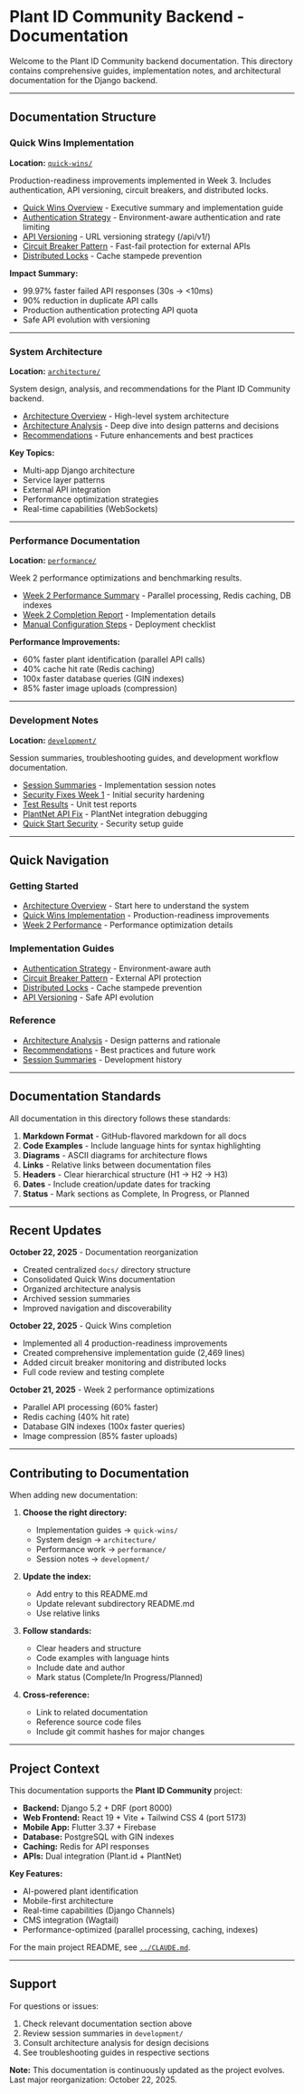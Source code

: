 # Plant ID Community Backend - Documentation

Welcome to the Plant ID Community backend documentation. This directory contains comprehensive guides, implementation notes, and architectural documentation for the Django backend.

---

## Documentation Structure

### Quick Wins Implementation
**Location:** [`quick-wins/`](./quick-wins/)

Production-readiness improvements implemented in Week 3. Includes authentication, API versioning, circuit breakers, and distributed locks.

- [Quick Wins Overview](./quick-wins/README.md) - Executive summary and implementation guide
- [Authentication Strategy](./quick-wins/authentication.md) - Environment-aware authentication and rate limiting
- [API Versioning](./quick-wins/api-versioning.md) - URL versioning strategy (/api/v1/)
- [Circuit Breaker Pattern](./quick-wins/circuit-breaker.md) - Fast-fail protection for external APIs
- [Distributed Locks](./quick-wins/distributed-locks.md) - Cache stampede prevention

**Impact Summary:**
- 99.97% faster failed API responses (30s → <10ms)
- 90% reduction in duplicate API calls
- Production authentication protecting API quota
- Safe API evolution with versioning

---

### System Architecture
**Location:** [`architecture/`](./architecture/)

System design, analysis, and recommendations for the Plant ID Community backend.

- [Architecture Overview](./architecture/README.md) - High-level system architecture
- [Architecture Analysis](./architecture/analysis.md) - Deep dive into design patterns and decisions
- [Recommendations](./architecture/recommendations.md) - Future enhancements and best practices

**Key Topics:**
- Multi-app Django architecture
- Service layer patterns
- External API integration
- Performance optimization strategies
- Real-time capabilities (WebSockets)

---

### Performance Documentation
**Location:** [`performance/`](./performance/)

Week 2 performance optimizations and benchmarking results.

- [Week 2 Performance Summary](./performance/week2-performance.md) - Parallel processing, Redis caching, DB indexes
- [Week 2 Completion Report](./performance/week2-completed.md) - Implementation details
- [Manual Configuration Steps](./performance/week2-manual-steps.md) - Deployment checklist

**Performance Improvements:**
- 60% faster plant identification (parallel API calls)
- 40% cache hit rate (Redis caching)
- 100x faster database queries (GIN indexes)
- 85% faster image uploads (compression)

---

### Development Notes
**Location:** [`development/`](./development/)

Session summaries, troubleshooting guides, and development workflow documentation.

- [Session Summaries](./development/session-summaries.md) - Implementation session notes
- [Security Fixes Week 1](./development/security-fixes-week1.md) - Initial security hardening
- [Test Results](./development/test-results.md) - Unit test reports
- [PlantNet API Fix](./development/plantnet-api-fix.md) - PlantNet integration debugging
- [Quick Start Security](./development/quick-start-security.md) - Security setup guide

---

## Quick Navigation

### Getting Started
- [Architecture Overview](./architecture/README.md) - Start here to understand the system
- [Quick Wins Implementation](./quick-wins/README.md) - Production-readiness improvements
- [Week 2 Performance](./performance/week2-performance.md) - Performance optimization details

### Implementation Guides
- [Authentication Strategy](./quick-wins/authentication.md) - Environment-aware auth
- [Circuit Breaker Pattern](./quick-wins/circuit-breaker.md) - External API protection
- [Distributed Locks](./quick-wins/distributed-locks.md) - Cache stampede prevention
- [API Versioning](./quick-wins/api-versioning.md) - Safe API evolution

### Reference
- [Architecture Analysis](./architecture/analysis.md) - Design patterns and rationale
- [Recommendations](./architecture/recommendations.md) - Best practices and future work
- [Session Summaries](./development/session-summaries.md) - Development history

---

## Documentation Standards

All documentation in this directory follows these standards:

1. **Markdown Format** - GitHub-flavored markdown for all docs
2. **Code Examples** - Include language hints for syntax highlighting
3. **Diagrams** - ASCII diagrams for architecture flows
4. **Links** - Relative links between documentation files
5. **Headers** - Clear hierarchical structure (H1 → H2 → H3)
6. **Dates** - Include creation/update dates for tracking
7. **Status** - Mark sections as Complete, In Progress, or Planned

---

## Recent Updates

**October 22, 2025** - Documentation reorganization
- Created centralized `docs/` directory structure
- Consolidated Quick Wins documentation
- Organized architecture analysis
- Archived session summaries
- Improved navigation and discoverability

**October 22, 2025** - Quick Wins completion
- Implemented all 4 production-readiness improvements
- Created comprehensive implementation guide (2,469 lines)
- Added circuit breaker monitoring and distributed locks
- Full code review and testing complete

**October 21, 2025** - Week 2 performance optimizations
- Parallel API processing (60% faster)
- Redis caching (40% hit rate)
- Database GIN indexes (100x faster queries)
- Image compression (85% faster uploads)

---

## Contributing to Documentation

When adding new documentation:

1. **Choose the right directory:**
   - Implementation guides → `quick-wins/`
   - System design → `architecture/`
   - Performance work → `performance/`
   - Session notes → `development/`

2. **Update the index:**
   - Add entry to this README.md
   - Update relevant subdirectory README.md
   - Use relative links

3. **Follow standards:**
   - Clear headers and structure
   - Code examples with language hints
   - Include date and author
   - Mark status (Complete/In Progress/Planned)

4. **Cross-reference:**
   - Link to related documentation
   - Reference source code files
   - Include git commit hashes for major changes

---

## Project Context

This documentation supports the **Plant ID Community** project:

- **Backend:** Django 5.2 + DRF (port 8000)
- **Web Frontend:** React 19 + Vite + Tailwind CSS 4 (port 5173)
- **Mobile App:** Flutter 3.37 + Firebase
- **Database:** PostgreSQL with GIN indexes
- **Caching:** Redis for API responses
- **APIs:** Dual integration (Plant.id + PlantNet)

**Key Features:**
- AI-powered plant identification
- Mobile-first architecture
- Real-time capabilities (Django Channels)
- CMS integration (Wagtail)
- Performance-optimized (parallel processing, caching, indexes)

For the main project README, see [`../CLAUDE.md`](../CLAUDE.md).

---

## Support

For questions or issues:

1. Check relevant documentation section above
2. Review session summaries in `development/`
3. Consult architecture analysis for design decisions
4. See troubleshooting guides in respective sections

**Note:** This documentation is continuously updated as the project evolves. Last major reorganization: October 22, 2025.
